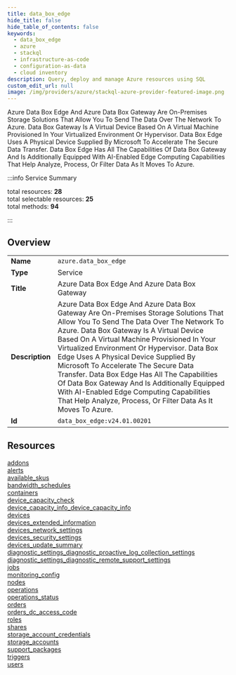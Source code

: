 ```yaml
---
title: data_box_edge
hide_title: false
hide_table_of_contents: false
keywords:
  - data_box_edge
  - azure
  - stackql
  - infrastructure-as-code
  - configuration-as-data
  - cloud inventory
description: Query, deploy and manage Azure resources using SQL
custom_edit_url: null
image: /img/providers/azure/stackql-azure-provider-featured-image.png
---
```

Azure Data Box Edge And Azure Data Box Gateway Are On-Premises Storage Solutions That Allow You To Send The Data Over The Network To Azure. Data Box Gateway Is A Virtual Device Based On A Virtual Machine Provisioned In Your Virtualized Environment Or Hypervisor. Data Box Edge Uses A Physical Device Supplied By Microsoft To Accelerate The Secure Data Transfer. Data Box Edge Has All The Capabilities Of Data Box Gateway And Is Additionally Equipped With AI-Enabled Edge Computing Capabilities That Help Analyze, Process, Or Filter Data As It Moves To Azure.  
    
:::info Service Summary

<div class="row">
<div class="providerDocColumn">
<span>total resources:&nbsp;<b>28</b></span><br />
<span>total selectable resources:&nbsp;<b>25</b></span><br />
<span>total methods:&nbsp;<b>94</b></span><br />
</div>
</div>

:::

## Overview
<table><tbody>
<tr><td><b>Name</b></td><td><code>azure.data_box_edge</code></td></tr>
<tr><td><b>Type</b></td><td>Service</td></tr>
<tr><td><b>Title</b></td><td>Azure Data Box Edge And Azure Data Box Gateway</td></tr>
<tr><td><b>Description</b></td><td>Azure Data Box Edge And Azure Data Box Gateway Are On-Premises Storage Solutions That Allow You To Send The Data Over The Network To Azure. Data Box Gateway Is A Virtual Device Based On A Virtual Machine Provisioned In Your Virtualized Environment Or Hypervisor. Data Box Edge Uses A Physical Device Supplied By Microsoft To Accelerate The Secure Data Transfer. Data Box Edge Has All The Capabilities Of Data Box Gateway And Is Additionally Equipped With AI-Enabled Edge Computing Capabilities That Help Analyze, Process, Or Filter Data As It Moves To Azure.</td></tr>
<tr><td><b>Id</b></td><td><code>data_box_edge:v24.01.00201</code></td></tr>
</tbody></table>

## Resources
<div class="row">
<div class="providerDocColumn">
<a href="/providers/azure/data_box_edge/addons/">addons</a><br />
<a href="/providers/azure/data_box_edge/alerts/">alerts</a><br />
<a href="/providers/azure/data_box_edge/available_skus/">available_skus</a><br />
<a href="/providers/azure/data_box_edge/bandwidth_schedules/">bandwidth_schedules</a><br />
<a href="/providers/azure/data_box_edge/containers/">containers</a><br />
<a href="/providers/azure/data_box_edge/device_capacity_check/">device_capacity_check</a><br />
<a href="/providers/azure/data_box_edge/device_capacity_info_device_capacity_info/">device_capacity_info_device_capacity_info</a><br />
<a href="/providers/azure/data_box_edge/devices/">devices</a><br />
<a href="/providers/azure/data_box_edge/devices_extended_information/">devices_extended_information</a><br />
<a href="/providers/azure/data_box_edge/devices_network_settings/">devices_network_settings</a><br />
<a href="/providers/azure/data_box_edge/devices_security_settings/">devices_security_settings</a><br />
<a href="/providers/azure/data_box_edge/devices_update_summary/">devices_update_summary</a><br />
<a href="/providers/azure/data_box_edge/diagnostic_settings_diagnostic_proactive_log_collection_settings/">diagnostic_settings_diagnostic_proactive_log_collection_settings</a><br />
<a href="/providers/azure/data_box_edge/diagnostic_settings_diagnostic_remote_support_settings/">diagnostic_settings_diagnostic_remote_support_settings</a><br />
</div>
<div class="providerDocColumn">
<a href="/providers/azure/data_box_edge/jobs/">jobs</a><br />
<a href="/providers/azure/data_box_edge/monitoring_config/">monitoring_config</a><br />
<a href="/providers/azure/data_box_edge/nodes/">nodes</a><br />
<a href="/providers/azure/data_box_edge/operations/">operations</a><br />
<a href="/providers/azure/data_box_edge/operations_status/">operations_status</a><br />
<a href="/providers/azure/data_box_edge/orders/">orders</a><br />
<a href="/providers/azure/data_box_edge/orders_dc_access_code/">orders_dc_access_code</a><br />
<a href="/providers/azure/data_box_edge/roles/">roles</a><br />
<a href="/providers/azure/data_box_edge/shares/">shares</a><br />
<a href="/providers/azure/data_box_edge/storage_account_credentials/">storage_account_credentials</a><br />
<a href="/providers/azure/data_box_edge/storage_accounts/">storage_accounts</a><br />
<a href="/providers/azure/data_box_edge/support_packages/">support_packages</a><br />
<a href="/providers/azure/data_box_edge/triggers/">triggers</a><br />
<a href="/providers/azure/data_box_edge/users/">users</a><br />
</div>
</div>
